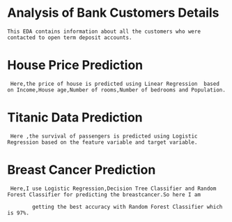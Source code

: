 # Analysis of Bank Customers Details

    This EDA contains information about all the customers who were contacted to open term deposit accounts.
    
# House Price Prediction

     Here,the price of house is predicted using Linear Regression  based on Income,House age,Number of rooms,Number of bedrooms and Population.
     
# Titanic Data Prediction
 
     Here ,the survival of passengers is predicted using Logistic Regression based on the feature variable and target variable.
     
# Breast Cancer Prediction

     Here,I use Logistic Regression,Decision Tree Classifier and Random Forest Classifier for predicting the breastcancer.So here I am
     
            getting the best accuracy with Random Forest Classifier which is 97%.
